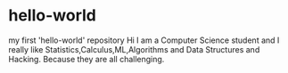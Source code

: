 # hello-world
my first 'hello-world' repository
Hi I am a Computer Science student and I really like Statistics,Calculus,ML,Algorithms and Data Structures and Hacking.
Because they are all challenging.
